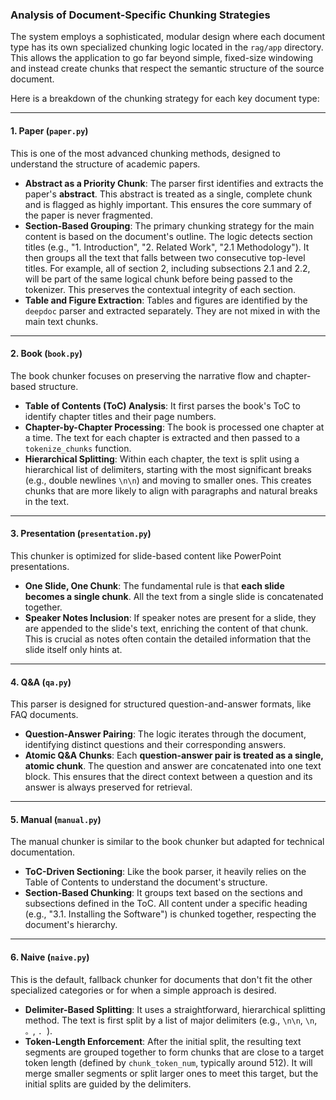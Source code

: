 ### Analysis of Document-Specific Chunking Strategies

The system employs a sophisticated, modular design where each document type has its own specialized chunking logic located in the `rag/app` directory. This allows the application to go far beyond simple, fixed-size windowing and instead create chunks that respect the semantic structure of the source document.

Here is a breakdown of the chunking strategy for each key document type:

---

#### **1. Paper (`paper.py`)**

This is one of the most advanced chunking methods, designed to understand the structure of academic papers.

*   **Abstract as a Priority Chunk**: The parser first identifies and extracts the paper's **abstract**. This abstract is treated as a single, complete chunk and is flagged as highly important. This ensures the core summary of the paper is never fragmented.
*   **Section-Based Grouping**: The primary chunking strategy for the main content is based on the document's outline. The logic detects section titles (e.g., "1. Introduction", "2. Related Work", "2.1 Methodology"). It then groups all the text that falls between two consecutive top-level titles. For example, all of section 2, including subsections 2.1 and 2.2, will be part of the same logical chunk before being passed to the tokenizer. This preserves the contextual integrity of each section.
*   **Table and Figure Extraction**: Tables and figures are identified by the `deepdoc` parser and extracted separately. They are not mixed in with the main text chunks.

---

#### **2. Book (`book.py`)**

The book chunker focuses on preserving the narrative flow and chapter-based structure.

*   **Table of Contents (ToC) Analysis**: It first parses the book's ToC to identify chapter titles and their page numbers.
*   **Chapter-by-Chapter Processing**: The book is processed one chapter at a time. The text for each chapter is extracted and then passed to a `tokenize_chunks` function.
*   **Hierarchical Splitting**: Within each chapter, the text is split using a hierarchical list of delimiters, starting with the most significant breaks (e.g., double newlines `\n\n`) and moving to smaller ones. This creates chunks that are more likely to align with paragraphs and natural breaks in the text.

---

#### **3. Presentation (`presentation.py`)**

This chunker is optimized for slide-based content like PowerPoint presentations.

*   **One Slide, One Chunk**: The fundamental rule is that **each slide becomes a single chunk**. All the text from a single slide is concatenated together.
*   **Speaker Notes Inclusion**: If speaker notes are present for a slide, they are appended to the slide's text, enriching the content of that chunk. This is crucial as notes often contain the detailed information that the slide itself only hints at.

---

#### **4. Q&A (`qa.py`)**

This parser is designed for structured question-and-answer formats, like FAQ documents.

*   **Question-Answer Pairing**: The logic iterates through the document, identifying distinct questions and their corresponding answers.
*   **Atomic Q&A Chunks**: Each **question-answer pair is treated as a single, atomic chunk**. The question and answer are concatenated into one text block. This ensures that the direct context between a question and its answer is always preserved for retrieval.

---

#### **5. Manual (`manual.py`)**

The manual chunker is similar to the book chunker but adapted for technical documentation.

*   **ToC-Driven Sectioning**: Like the book parser, it heavily relies on the Table of Contents to understand the document's structure.
*   **Section-Based Chunking**: It groups text based on the sections and subsections defined in the ToC. All content under a specific heading (e.g., "3.1. Installing the Software") is chunked together, respecting the document's hierarchy.

---

#### **6. Naive (`naive.py`)**

This is the default, fallback chunker for documents that don't fit the other specialized categories or for when a simple approach is desired.

*   **Delimiter-Based Splitting**: It uses a straightforward, hierarchical splitting method. The text is first split by a list of major delimiters (e.g., `\n\n`, `\n`, `。`, `. `).
*   **Token-Length Enforcement**: After the initial split, the resulting text segments are grouped together to form chunks that are close to a target token length (defined by `chunk_token_num`, typically around 512). It will merge smaller segments or split larger ones to meet this target, but the initial splits are guided by the delimiters.